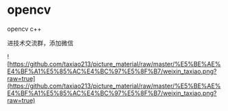 # opencv
opencv c++ 

进技术交流群，添加微信

![https://github.com/taxiao213/picture_material/raw/master/%E5%BE%AE%E4%BF%A1%E5%85%AC%E4%BC%97%E5%8F%B7/weixin_taxiao.png?raw=true](https://github.com/taxiao213/picture_material/raw/master/%E5%BE%AE%E4%BF%A1%E5%85%AC%E4%BC%97%E5%8F%B7/weixin_taxiao.png?raw=true)

